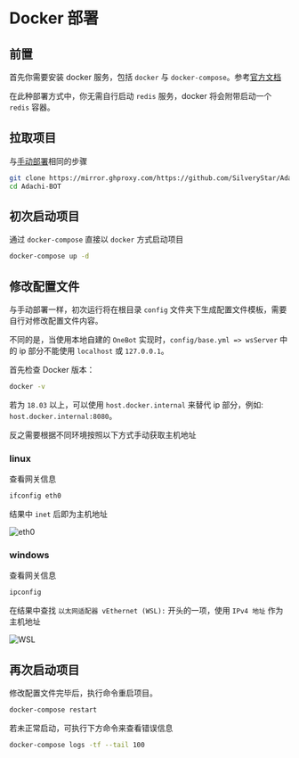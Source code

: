 # Docker 部署

## 前置

首先你需要安装 docker 服务，包括 `docker` 与 `docker-compose`。参考[官方文档](https://www.docker.com/get-started/)

在此种部署方式中，你无需自行启动 `redis` 服务，docker 将会附带启动一个 `redis` 容器。

## 拉取项目

与[手动部署](./manual)相同的步骤

```bash
git clone https://mirror.ghproxy.com/https://github.com/SilveryStar/Adachi-BOT.git
cd Adachi-BOT
```

## 初次启动项目

通过 `docker-compose` 直接以 `docker` 方式启动项目

```bash
docker-compose up -d
```

## 修改配置文件

与手动部署一样，初次运行将在根目录 `config` 文件夹下生成配置文件模板，需要自行对修改配置文件内容。

不同的是，当使用本地自建的 `OneBot` 实现时，`config/base.yml => wsServer` 中的 ip 部分不能使用 `localhost` 或 `127.0.0.1`。

首先检查 Docker 版本：

```bash
docker -v
```

若为 `18.03` 以上，可以使用 `host.docker.internal` 来替代 ip 部分，例如: `host.docker.internal:8080`。

反之需要根据不同环境按照以下方式手动获取主机地址

### linux

查看网关信息

```bash
ifconfig eth0
```

结果中 `inet` 后即为主机地址

![eth0](/install/ifconfig.png)

### windows

查看网关信息

```bash
ipconfig
```

在结果中查找 `以太网适配器 vEthernet (WSL):` 开头的一项，使用 `IPv4 地址` 作为主机地址

![WSL](/install/ipconfig.png)

## 再次启动项目

修改配置文件完毕后，执行命令重启项目。

```bash
docker-compose restart
```

若未正常启动，可执行下方命令来查看错误信息

```bash
docker-compose logs -tf --tail 100
```
